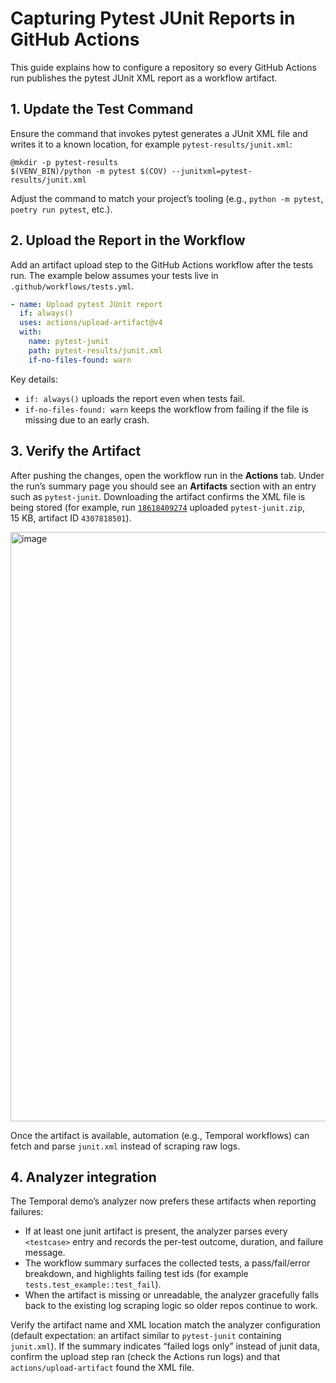 # Capturing Pytest JUnit Reports in GitHub Actions

This guide explains how to configure a repository so every GitHub Actions run publishes the pytest JUnit XML report as a workflow artifact.

## 1. Update the Test Command

Ensure the command that invokes pytest generates a JUnit XML file and writes it to a known location, for example `pytest-results/junit.xml`:

```make
@mkdir -p pytest-results
$(VENV_BIN)/python -m pytest $(COV) --junitxml=pytest-results/junit.xml
```

Adjust the command to match your project’s tooling (e.g., `python -m pytest`, `poetry run pytest`, etc.).

## 2. Upload the Report in the Workflow

Add an artifact upload step to the GitHub Actions workflow after the tests run. The example below assumes your tests live in `.github/workflows/tests.yml`.

```yaml
- name: Upload pytest JUnit report
  if: always()
  uses: actions/upload-artifact@v4
  with:
    name: pytest-junit
    path: pytest-results/junit.xml
    if-no-files-found: warn
```

Key details:
- `if: always()` uploads the report even when tests fail.
- `if-no-files-found: warn` keeps the workflow from failing if the file is missing due to an early crash.

## 3. Verify the Artifact

After pushing the changes, open the workflow run in the **Actions** tab. Under the run’s summary page you should see an **Artifacts** section with an entry such as `pytest-junit`. Downloading the artifact confirms the XML file is being stored (for example, run [`18618409274`](https://github.com/zhengziying78/demo-httpie-cli/actions/runs/18618409274) uploaded `pytest-junit.zip`, 15&nbsp;KB, artifact ID `4307818501`).

<img width="1787" height="943" alt="image" src="https://github.com/user-attachments/assets/96fb8b50-44eb-434d-9d91-5f60ad3724bb" />

Once the artifact is available, automation (e.g., Temporal workflows) can fetch and parse `junit.xml` instead of scraping raw logs.

## 4. Analyzer integration

The Temporal demo’s analyzer now prefers these artifacts when reporting failures:

- If at least one junit artifact is present, the analyzer parses every `<testcase>` entry and records the per-test outcome, duration, and failure message.
- The workflow summary surfaces the collected tests, a pass/fail/error breakdown, and highlights failing test ids (for example `tests.test_example::test_fail`).
- When the artifact is missing or unreadable, the analyzer gracefully falls back to the existing log scraping logic so older repos continue to work.

Verify the artifact name and XML location match the analyzer configuration (default expectation: an artifact similar to `pytest-junit` containing `junit.xml`). If the summary indicates “failed logs only” instead of junit data, confirm the upload step ran (check the Actions run logs) and that `actions/upload-artifact` found the XML file.
